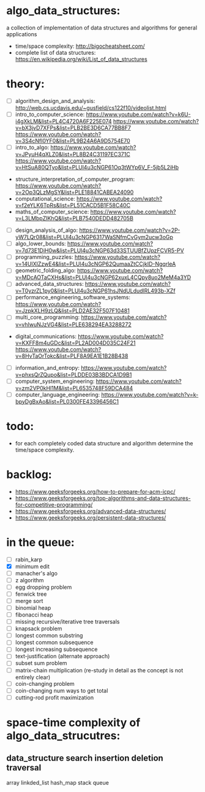 # algo_data_structures:
a collection of implementation of data structures and algorithms for general applications

- time/space complexity: http://bigocheatsheet.com/
- complete list of data structures: https://en.wikipedia.org/wiki/List_of_data_structures

# theory:
- [ ] algorithm_design_and_analysis: http://web.cs.ucdavis.edu/~gusfield/cs122f10/videolist.html
- [ ] intro_to_computer_science:
    https://www.youtube.com/watch?v=k6U-i4gXkLM&list=PL4C4720A6F225E074
    https://www.youtube.com/watch?v=bX3jvD7XFPs&list=PLB2BE3D6CA77BB8F7
    https://www.youtube.com/watch?v=3S4cNfl0YF0&list=PL9B24A6A9D5754E70
- [ ] intro_to_algo: 
    https://www.youtube.com/watch?v=JPyuH4qXLZ0&list=PL8B24C31197EC371C
    https://www.youtube.com/watch?v=HtSuA80QTyo&list=PLUl4u3cNGP61Oq3tWYp6V_F-5jb5L2iHb
- structure_interpretation_of_computer_program: https://www.youtube.com/watch?v=2Op3QLzMgSY&list=PLE18841CABEA24090
- computational_science: https://www.youtube.com/watch?v=f2eYLK6TpRs&list=PL51CACD5B1F58C40C
- maths_of_computer_science: https://www.youtube.com/watch?v=L3LMbpZIKhQ&list=PLB7540DEDD482705B
- [ ] design_analysis_of_algo: https://www.youtube.com/watch?v=2P-yW7LQr08&list=PLUl4u3cNGP6317WaSNfmCvGym2ucw3oGp
- [ ] algo_lower_bounds: https://www.youtube.com/watch?v=7d73E1DiH0w&list=PLUl4u3cNGP63d33STUUBfZUpzFCVR5-PV
- [ ] programming_puzzles: https://www.youtube.com/watch?v=14UlXIZzwE4&list=PLUl4u3cNGP62QumaaZtCCjkID-NgqrleA
- [ ] geometric_folding_algo: https://www.youtube.com/watch?v=MDcAOTaCXHs&list=PLUl4u3cNGP62xuxL4CQpy8uo2MeM4a3YD
- [ ] advanced_data_structures: https://www.youtube.com/watch?v=T0yzrZL1py0&list=PLUl4u3cNGP61hsJNdULdudlRL493b-XZf
- [ ] performance_engineering_software_systems: https://www.youtube.com/watch?v=JzpkXLH9zLQ&list=PLD2AE32F507F10481
- [ ] multi_core_programming: https://www.youtube.com/watch?v=vhIwuNJzVG4&list=PLE638294EA3288272
- digital_communications: 
    https://www.youtube.com/watch?v=KXFF8m4uGDc&list=PL2AD004D035C24F21
    https://www.youtube.com/watch?v=8HvTaOrTokc&list=PLF8A9EA1E1B28B438
- [ ] information_and_entropy: https://www.youtube.com/watch?v=phxsQrZQupo&list=PLDDE03B3BDCA1D9B1
- [ ] computer_system_engineering: https://www.youtube.com/watch?v=zm2VP0kHl1M&list=PL6535748F59DCA484
- [ ] computer_language_engineering: https://www.youtube.com/watch?v=k-bpyDgBxAo&list=PL0300FE43396456C1

# todo:
- for each completely coded data structure and algorithm determine the time/space complexity.

# backlog:
- https://www.geeksforgeeks.org/how-to-prepare-for-acm-icpc/
- https://www.geeksforgeeks.org/top-algorithms-and-data-structures-for-competitive-programming/
- https://www.geeksforgeeks.org/advanced-data-structures/
- https://www.geeksforgeeks.org/persistent-data-structures/

# in the queue:
- [ ] rabin_karp
- [x] minimum edit
- [ ] manacher's algo
- [ ] z algorithm
- [ ] egg dropping problem
- [ ] fenwick tree
- [ ] merge sort
- [ ] binomial heap
- [ ] fibonacci heap
- [ ] missing recursive/iterative tree traversals
- [ ] knapsack problem
- [ ] longest common substring
- [ ] longest common subsequence
- [ ] longest increasing subsequence
- [ ] text-justification (alternate approach)
- [ ] subset sum problem
- [ ] matrix-chain multiplication (re-study in detail as the concept is not entirely clear)
- [ ] coin-changing problem
- [ ] coin-changing num ways to get total
- [ ] cutting-rod profit maximization

# space-time complexity of algo_data_strucutres:

data_structure      search        insertion       deletion      traversal
-------------------------------------------------------------------------
array
linkded_list
hash_map
stack
queue